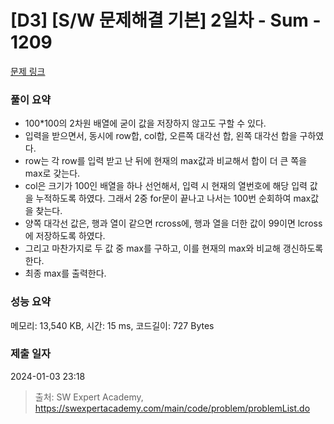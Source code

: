 # [D3] [S/W 문제해결 기본] 2일차 - Sum - 1209 

[문제 링크](https://swexpertacademy.com/main/code/problem/problemDetail.do?contestProbId=AV13_BWKACUCFAYh) 

### 풀이 요약
- 100*100의 2차원 배열에 굳이 값을 저장하지 않고도 구할 수 있다.
- 입력을 받으면서, 동시에 row합, col합, 오른쪽 대각선 합, 왼쪽 대각선 합을 구하였다.
- row는 각 row를 입력 받고 난 뒤에 현재의 max값과 비교해서 합이 더 큰 쪽을 max로 갖는다.
- col은 크기가 100인 배열을 하나 선언해서, 입력 시 현재의 열번호에 해당 입력 값을 누적하도록 하였다. 그래서 2중 for문이 끝나고 나서는 100번 순회하여 max값을 찾는다.
- 양쪽 대각선 값은, 행과 열이 같으면 rcross에, 행과 열을 더한 값이 99이면 lcross에 저장하도록 하였다.
- 그리고 마찬가지로 두 값 중 max를 구하고, 이를 현재의 max와 비교해 갱신하도록 한다.
- 최종 max를 출력한다.
  
### 성능 요약

메모리: 13,540 KB, 시간: 15 ms, 코드길이: 727 Bytes

### 제출 일자

2024-01-03 23:18



> 출처: SW Expert Academy, https://swexpertacademy.com/main/code/problem/problemList.do

